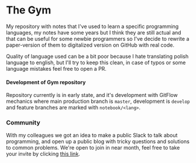 # The Gym

My repository with notes that I've used to learn a specific programming languages, my notes have some years but I think they are still actual and that can be useful for some newbie programmers so I've decide to rewrite a paper-version of them to digitalized version on GitHub with real code.

Quality of language used can be a bit poor because I hate translating polish language to english, but I'll try to keep this clean, in case of typos or some language mistakes feel free to open a PR.

#### Development of Gym repository

Repository currently is in early state, and it's development with GitFlow mechanics where main production branch is `master`, development is `develop` and feature branches are marked with `notebook/<lang>`.

### Community

With my colleagues we got an idea to make a public Slack to talk about programming, and open up a public blog with tricky questions and solutions to common problems. We're open to join in near month, feel free to take your invite by clicking [this link](https://join.slack.com/t/deveers/shared_invite/zt-dipag5jm-frzcC7cgwlUBYREns20Ssw).
